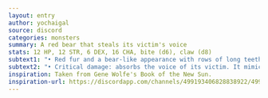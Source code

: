 ```yaml
---
layout: entry
author: yochaigal
source: discord
categories: monsters
summary: A red bear that steals its victim's voice
stats: 12 HP, 12 STR, 6 DEX, 16 CHA, bite (d6), claw (d8)
subtext1: "• Red fur and a bear-like appearance with rows of long teeth and large, sharp claws."
subtext2: "• Critical damage: absorbs the voice of its victim. It mimics their speech to lure loved ones to their doom."
inspiration: Taken from Gene Wolfe's Book of the New Sun.
inspiration-url: https://discordapp.com/channels/499193406828838922/499195645131882506/730565162825809940
---
```

